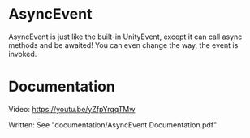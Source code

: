 # AsyncEvent
AsyncEvent is just like the built-in UnityEvent, except it can call async methods and be awaited!
You can even change the way, the event is invoked.

# Documentation
Video: https://youtu.be/yZfpYrqqTMw

Written: See "documentation/AsyncEvent Documentation.pdf"

